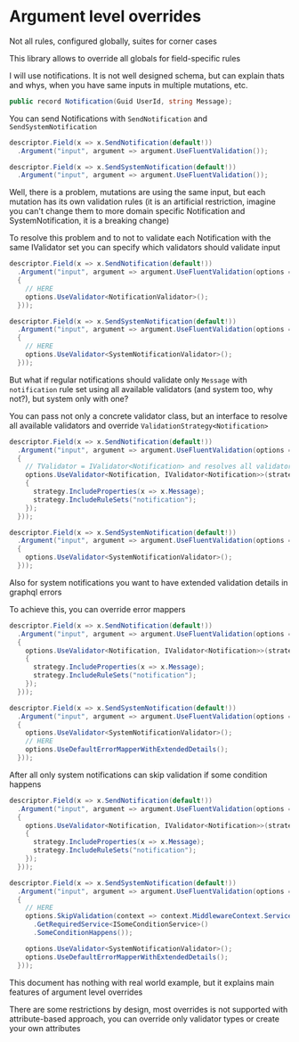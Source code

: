 # Argument level overrides

Not all rules, configured globally, suites for corner cases

This library allows to override all globals for field-specific rules

I will use notifications. It is not well designed schema, but can explain thats and whys, when you have same inputs in multiple mutations, etc.

```cs
public record Notification(Guid UserId, string Message);
```

You can send Notifications with `SendNotification` and `SendSystemNotification`

```cs
descriptor.Field(x => x.SendNotification(default!))
  .Argument("input", argument => argument.UseFluentValidation());

descriptor.Field(x => x.SendSystemNotification(default!))
  .Argument("input", argument => argument.UseFluentValidation());
```

Well, there is a problem, mutations are using the same input, but each mutation has its own validation rules (it is an artificial restriction, imagine you can't change them to more domain specific Notification and SystemNotification, it is a breaking change)

To resolve this problem and to not to validate each Notification with the same IValidator set you can specify which validators should validate input

```cs
descriptor.Field(x => x.SendNotification(default!))
  .Argument("input", argument => argument.UseFluentValidation(options =>
  {
    // HERE
    options.UseValidator<NotificationValidator>();
  }));

descriptor.Field(x => x.SendSystemNotification(default!))
  .Argument("input", argument => argument.UseFluentValidation(options =>
  {
    // HERE
    options.UseValidator<SystemNotificationValidator>();
  }));
```

But what if regular notifications should validate only `Message` with `notification` rule set using all available validators (and system too, why not?), but system only with one?

You can pass not only a concrete validator class, but an interface to resolve all available validators and override `ValidationStrategy<Notification>`

```cs
descriptor.Field(x => x.SendNotification(default!))
  .Argument("input", argument => argument.UseFluentValidation(options =>
  {
    // TValidator = IValidator<Notification> and resolves all validators for notification
    options.UseValidator<Notification, IValidator<Notification>>(strategy =>
    {
      strategy.IncludeProperties(x => x.Message);
      strategy.IncludeRuleSets("notification");
    });
  }));

descriptor.Field(x => x.SendSystemNotification(default!))
  .Argument("input", argument => argument.UseFluentValidation(options =>
  {
    options.UseValidator<SystemNotificationValidator>();
  }));
```

Also for system notifications you want to have extended validation details in graphql errors

To achieve this, you can override error mappers

```cs
descriptor.Field(x => x.SendNotification(default!))
  .Argument("input", argument => argument.UseFluentValidation(options =>
  {
    options.UseValidator<Notification, IValidator<Notification>>(strategy =>
    {
      strategy.IncludeProperties(x => x.Message);
      strategy.IncludeRuleSets("notification");
    });
  }));

descriptor.Field(x => x.SendSystemNotification(default!))
  .Argument("input", argument => argument.UseFluentValidation(options =>
  {
    options.UseValidator<SystemNotificationValidator>();
    // HERE
    options.UseDefaultErrorMapperWithExtendedDetails();
  }));
```

After all only system notifications can skip validation if some condition happens

```cs
descriptor.Field(x => x.SendNotification(default!))
  .Argument("input", argument => argument.UseFluentValidation(options =>
  {
    options.UseValidator<Notification, IValidator<Notification>>(strategy =>
    {
      strategy.IncludeProperties(x => x.Message);
      strategy.IncludeRuleSets("notification");
    });
  }));

descriptor.Field(x => x.SendSystemNotification(default!))
  .Argument("input", argument => argument.UseFluentValidation(options =>
  {
    // HERE
    options.SkipValidation(context => context.MiddlewareContext.Services
      .GetRequiredService<ISomeConditionService>()
      .SomeConditionHappens());

    options.UseValidator<SystemNotificationValidator>();
    options.UseDefaultErrorMapperWithExtendedDetails();
  }));
```

This document has nothing with real world example, but it explains main features of argument level overrides

There are some restrictions by design, most overrides is not supported with attribute-based approach, you can override only validator types or create your own attributes
